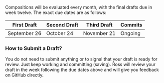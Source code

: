 Compositions will be evaluated every month, with the final drafts due in week twelve. The exact due dates are as follows:

First Draft | Second Draft | Third Draft | Commits
------------ | ------------- | -------------| -----------
September 26 | October 24 | November 21 | Ongoing

### How to Submit a Draft?
You do not need to submit anything or to signal that your draft is ready for review. Just keep working and committing (saving). Ross will review your draft in the week following the due dates above and will give you feedback on GitHub directly.
